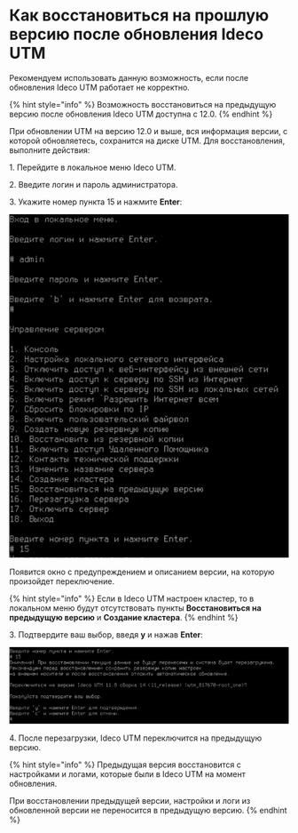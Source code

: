 # Как восстановиться на прошлую версию после обновления Ideco UTM

Рекомендуем использовать данную возможность, если после обновления Ideco UTM работает не корректно.

{% hint style="info" %}
Возможность восстановиться на предыдущую версию после обновления Ideco UTM доступна с 12.0.
{% endhint %}

При обновлении UTM на версию 12.0 и выше, вся информация версии, с которой обновляетесь, сохранится на диске UTM. Для восстановления, выполните действия:

1\. Перейдите в локальное меню Ideco UTM.

2\. Введите логин и пароль администратора.

3\. Укажите номер пункта 15 и нажмите **Enter**:

![](../../.gitbook/assets/console1.png)

Появится окно с предупреждением и описанием версии, на которую произойдет переключение.

{% hint style="info" %}
Если в Ideco UTM настроен кластер, то в локальном меню будут отсутствовать пункты **Восстановиться на предыдущую версию** и **Создание кластера**.
{% endhint %}

3\. Подтвердите ваш выбор, введя **y** и нажав **Enter**:

![](../../.gitbook/assets/console2.png)

4\. После перезагрузки, Ideco UTM переключится на предыдущую версию.

{% hint style="info" %}
Предыдущая версия восстановится с настройками и логами, которые были в Ideco UTM на момент обновления.

При восстановлении предыдущей версии, настройки и логи из обновленной версии не переносится в предыдущую версию.
{% endhint %}
